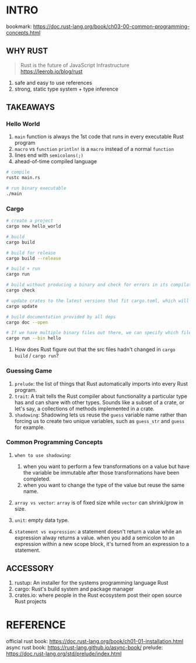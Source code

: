 # INTRO

bookmark: https://doc.rust-lang.org/book/ch03-00-common-programming-concepts.html

## WHY RUST

> Rust is the future of JavaScript Infrastructure
> https://leerob.io/blog/rust

1. safe and easy to use references
2. strong, static type system + type inference

## TAKEAWAYS

### Hello World

1. `main` function is always the 1st code that runs in every executable Rust program
2. `macro` vs `function`
   `println!` is a `macro` instead of a normal `function`
3. lines end with `semicolons(;)`
4. ahead-of-time compiled language

```bash
# compile
rustc main.rs

# run binary executable
./main
```

### Cargo

```bash
# create a project
cargo new hello_world

# build
cargo build

# build for release
cargo build --release

# build + run
cargo run

# build without producing a binary and check for errors in its compilation
cargo check

# update crates to the latest versions that fit cargo.toml, which will ignore the Cargo.lock file
cargo update

# build documentation provided by all deps
cargo doc --open

# If we have multiple binary files out there, we can specify which file to run with
cargo run --bin hello
```

1. How does Rust figure out that the src files hadn't changed in `cargo build` / `cargo run`?

### Guessing Game

1. `prelude`: the list of things that Rust automatically imports into every Rust program.
2. `trait`: A trait tells the Rust compiler about functionality a particular type has and can share with other types. Sounds like a subset of a crate, or let's say, a collections of methods implemented in a crate.
3. `shadowing`: Shadowing lets us reuse the `guess` variable name rather than forcing us to create two unique variables, such as `guess_str` and `guess` for example.

### Common Programming Concepts

1. `when to use shadowing`:

    1. when you want to perform a few transformations on a value but have the variable be immutable after those transformations have been completed.
    2. when you want to change the type of the value but reuse the same name.

2. `array vs vector`: `array` is of fixed size while `vector` can shrink/grow in size.
3. `unit`: empty data type.
4. `statement vs expression`: a statement doesn't return a value while an expression alway returns a value. when you add a semicolon to an expression within a new scope block, it's turned from an expression to a statement.

## ACCESSORY

1. rustup: An installer for the systems programming language Rust
2. cargo: Rust's build system and package manager
3. crates.io: where people in the Rust ecosystem post their open source Rust projects

# REFERENCE

official rust book: https://doc.rust-lang.org/book/ch01-01-installation.html
async rust book: https://rust-lang.github.io/async-book/
prelude: https://doc.rust-lang.org/std/prelude/index.html
